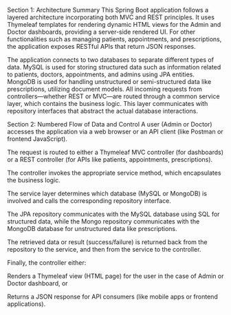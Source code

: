 Section 1: Architecture Summary
This Spring Boot application follows a layered architecture incorporating both MVC and REST principles. It uses Thymeleaf templates for rendering dynamic HTML views for the Admin and Doctor dashboards, providing a server-side rendered UI. For other functionalities such as managing patients, appointments, and prescriptions, the application exposes RESTful APIs that return JSON responses.

The application connects to two databases to separate different types of data. MySQL is used for storing structured data such as information related to patients, doctors, appointments, and admins using JPA entities. MongoDB is used for handling unstructured or semi-structured data like prescriptions, utilizing document models. All incoming requests from controllers—whether REST or MVC—are routed through a common service layer, which contains the business logic. This layer communicates with repository interfaces that abstract the actual database interactions.

Section 2: Numbered Flow of Data and Control
A user (Admin or Doctor) accesses the application via a web browser or an API client (like Postman or frontend JavaScript).

The request is routed to either a Thymeleaf MVC controller (for dashboards) or a REST controller (for APIs like patients, appointments, prescriptions).

The controller invokes the appropriate service method, which encapsulates the business logic.

The service layer determines which database (MySQL or MongoDB) is involved and calls the corresponding repository interface.

The JPA repository communicates with the MySQL database using SQL for structured data, while the Mongo repository communicates with the MongoDB database for unstructured data like prescriptions.

The retrieved data or result (success/failure) is returned back from the repository to the service, and then from the service to the controller.

Finally, the controller either:

Renders a Thymeleaf view (HTML page) for the user in the case of Admin or Doctor dashboard, or

Returns a JSON response for API consumers (like mobile apps or frontend applications).
